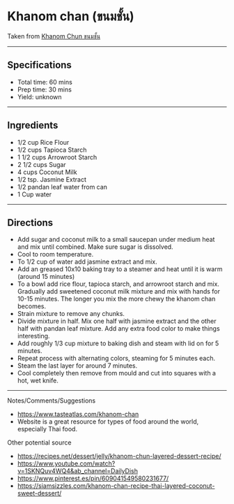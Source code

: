# Khanom chan (ขนมชั้น)

Taken from
[Khanom Chun ขนมชั้น](https://www.youtube.com/watch?v=bdp7vfywNJk&ab_channel=RinSCookBook)


---
## Specifications
- Total time: 60 mins
- Prep time: 30 mins
- Yield: unknown


---
## Ingredients

- 1/2 cup Rice Flour
- 1/2  cups Tapioca Starch
- 1 1/2 cups Arrowroot Starch
- 2 1/2 cups Sugar
- 4 cups Coconut Milk 
- 1/2 tsp. Jasmine Extract
- 1/2 pandan leaf water from can
- 1 Cup water


---
## Directions

- Add sugar and coconut milk to a small saucepan under medium heat and mix until combined. Make sure sugar is dissolved.
- Cool to room temperature.
- To 1/2 cup of water add jasmine extract and mix.
- Add an greased 10x10 baking tray to a steamer and heat until it is warm (around 15 minutes)
- To a bowl add rice flour, tapioca starch, and arrowroot starch and mix. Gradually add sweetened coconut milk mixture and mix with hands for 10-15 minutes. The longer you mix the more chewy the khanom chan becomes.
- Strain mixture to remove any chunks.
- Divide mixture in half. Mix one half with jasmine extract and the other half with pandan leaf mixture. Add any extra food color to make things interesting.
- Add roughly 1/3 cup mixture to baking dish and steam with lid on for 5 minutes.
- Repeat process with alternating colors, steaming for 5 minutes each.
- Steam the last layer for around 7 minutes.
- Cool completely then remove from mould and cut into squares with a hot, wet knife.


---
Notes/Comments/Suggestions

- https://www.tasteatlas.com/khanom-chan
- Website is a great resource for types of food around the world, especially Thai food.

Other potential source
- https://recipes.net/dessert/jelly/khanom-chun-layered-dessert-recipe/
- https://www.youtube.com/watch?v=1SKNQuv4WQ4&ab_channel=DailyDish
- https://www.pinterest.es/pin/609041549580231677/
- https://siamsizzles.com/khanom-chan-recipe-thai-layered-coconut-sweet-dessert/
